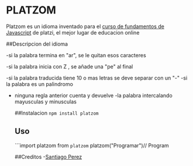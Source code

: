 # PLATZOM
Platzom es un idioma inventado para el [curso de fundamentos de Javascript](https://platzi.com/js) de platzi, el mejor lugar de educacion online

##Descripcion del idioma

-si la palabra termina en "ar", se le quitan esos caracteres

-si la palabra inicia con Z , se añade una "pe" al final

-si la palabra traducida tiene 10 o mas letras se deve separar con un "-"
-si la palabra es un palindromo
   - ninguna regla anterior cuenta y devuelve
     -la palabra intercalando mayusculas y minusculas

     ##Instalacion 
     ```npm install platzom ```


     ## Uso
     ```import platzom from `platzom`
     platzom("Programar")// Program

     ##Creditos 
     -[Santiago Perez](https://twitter.com/SanAgo15)
     